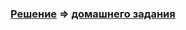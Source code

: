 ### [Решение](https://github.com/Mortiferus/Cashback1.1) => [домашнего задания](https://github.com/netology-code/aqa-homeworks/tree/aqa4/basics)
